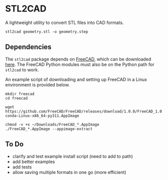# STL2CAD

A lightweight utility to convert STL files into CAD formats.

```
stl2cad geometry.stl -o geometry.step
```

## Dependencies
The `stl2cad` package depends on [FreeCAD](https://www.freecad.org/), which can be downloaded 
[here](https://www.freecad.org/downloads.php).
The FreeCAD Python modules must also be on the Python path for `stl2cad` to work.

An example script of downloading and setting up FreeCAD in a Linux environment is provided below.

```
mkdir freecad
cd freecad

wget https://github.com/FreeCAD/FreeCAD/releases/download/1.0.0/FreeCAD_1.0.0-conda-Linux-x86_64-py311.AppImage

chmod -v +x ~/Downloads/FreeCAD_*.AppImage
./FreeCAD_*.AppImage --appimage-extract
```


## To Do
- clarify and test example install script (need to add to path)
- add better examples
- add tests
- allow saving multiple formats in one go (more efficient)
